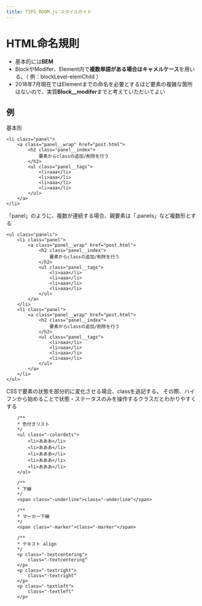 ```yaml
---
title: TIPS_ROOM.js スタイルガイド
---
```

# HTML命名規則

- 基本的には**BEM**
- BlockやModifer、Element内で**複数単語がある場合はキャメルケース**を用いる。（ 例：blockLevel-elemChild ）
- 2018年7月現在ではElementまでの命名を必要とするほど要素の複雑な箇所はないので、実質**Block__modifer**までと考えていただいてよい

## 例
基本形
	
	<li class="panel">
		<a class="panel__wrap" href="post.html">
			<h2 class="panel__index">
				要素からclassの追加/削除を行う
			</h2>
			<ul class="panel__tags">
				<li>aaa</li>
				<li>aaa</li>
				<li>aaa</li>
				<li>aaa</li>
			</ul>
		</a>
	</li>

「panel」のように、複数が連続する場合、親要素は「.panels」など複数形とする

	<ul class="panels">	
		<li class="panel">
			<a class="panel__wrap" href="post.html">
				<h2 class="panel__index">
					要素からclassの追加/削除を行う
				</h2>
				<ul class="panel__tags">
					<li>aaa</li>
					<li>aaa</li>
					<li>aaa</li>
					<li>aaa</li>
				</ul>
			</a>
		</li>
		<li class="panel">
			<a class="panel__wrap" href="post.html">
				<h2 class="panel__index">
					要素からclassの追加/削除を行う
				</h2>
				<ul class="panel__tags">
					<li>aaa</li>
					<li>aaa</li>
					<li>aaa</li>
					<li>aaa</li>
				</ul>
			</a>
		</li>		
	</ul>

CSSで要素の状態を部分的に変化させる場合、classを追記する。
その際、ハイフンから始めることで状態・ステータスのみを操作するクラスだとわかりやすくする

		/**
		* 色付きリスト
		*/
		<ul class="-colordots">
			<li>あああ</li>
			<li>あああ</li>
			<li>あああ</li>
			<li>あああ</li>
			<li>あああ</li>
		</ul>

		/**
		* 下線
		*/
		<span class="-underline">class="-underline"</span>

		/**
		* マーカー下線
		*/
		<span class="-marker">class="-marker"</span>

		/**
		* テキスト align 
		*/
		<p class="-textcentering">
			class="-textcentering"
		</p>
		<p class="-textright">
			class="-textright"
		</p>
		<p class="-textleft">
			class="-textleft"
		</p>